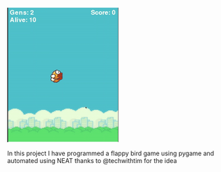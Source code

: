![Flappy Bird in action](imgs/FB.gif)

In this project  I have programmed a flappy bird game using pygame and automated using NEAT thanks to @techwithtim for the idea
